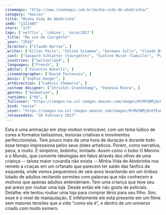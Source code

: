 ```yaml
---
cinemaqui: "http://www.cinemaqui.com.br/minha-vida-de-abobrinha/"
category: "movies"
title: "Minha Vida de Abobrinha"
imdb: "2321405"
stars: "3/5"
tags: ['netflix', 'cabine', 'oscar2017']
_title: "Ma vie de Courgette"
_year: "2016"
_director: ["Claude Barras", ]
_writer: ["Gilles Paris", "Céline Sciamma", "Germano Zullo", "Claude Barras", "Morgan Navarro", ]
_cast: ["Gaspard Schlatter (Courgette)", "Sixtine Murat (Camille)", "Paulin Jaccoud (Simon)", "Michel Vuillermoz (Raymond)", "Raul Ribera (Ahmed)", "Estelle Hennard (Alice)", "Elliot Sanchez (Jujube)", "Lou Wick (Béatrice)", "Brigitte Rosset (Tante Ida)", ]
_countries: ["Switzerland", ]
_languages: ["French", ]
_editor: ["Valentin Rotelli", ]
_cinematographer: ["David Toutevoix", ]
_music: ["Sophie Hunger", ]
_artdirection: ["Ludovic Chemarin", ]
_costume designer: ["Christel Grandchamp", "Vanessa Riera", ]
_genres: ["Animation", ]
_runtimes: ["66", ]
_fullcover: "https://images-na.ssl-images-amazon.com/images/M/MV5BMjQzOTExODI0NF5BMl5BanBnXkFtZTgwNzgxNDUyMTI@.jpg"
_kind: "movie"
_cover: "https://images-na.ssl-images-amazon.com/images/M/MV5BMjQzOTExODI0NF5BMl5BanBnXkFtZTgwNzgxNDUyMTI@._V1._SX94_SY140_.jpg"
_releasedate: "16 February 2017"
---
```

Esta é uma animação em stop-motion irretocável, com um tema lúdico de cores e formatos belíssimos, texturas criativas e movimentos perfeccionistas. Tem pouco mais de uma hora de duração e durante todo esse tempo impressiona pelos seus dotes artísticos. Porém, como narrativa, peca, e muito. É simplório, bobinho, limitado. Assim como o bobo O Menino e o Mundo, que converte ideologias em fatos através dos olhos de uma criança -- talvez maior covardia não exista -- Minha Vida de Abobrinha nos remete a criaças em um orfanato que parecem ter saído das fanfics da esquerda, onde vemos pequeninos de seis anos levantando em um ônibus lotado de adultos recitando sermões com palavras que não conhecem e motivos que apenas adultos entenderiam. Tem uma criança que teve seu pai preso por roubar uma loja. Desde então ele não gosta de policiais. Detalhe: ele tentou roubar uma loja para comprar tênis para seu filho. Sim, esse é o nível de manipulação. E infelizmente ele está presente em um filme sem maiores tensões que a vida "como ela é", e dentro de um universo criado com muito esmero.
